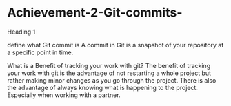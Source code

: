 # Achievement-2-Git-commits-
Heading 1

define what Git commit is 
A commit in Git is a snapshot of your repository at a specific point in time. 

What is a Benefit of tracking your work with git?
The benefit of tracking your work with git is the advantage of not restarting a whole project but rather making minor changes as you go through the project. There is also the advantage of always knowing what is happening to the project. Especially when working with a partner.
